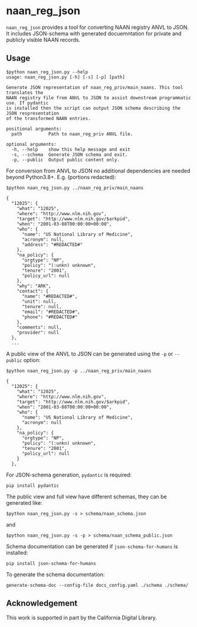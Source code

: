 # naan_reg_json

`naan_reg_json` provides a tool for converting NAAN registry ANVL to JSON. It 
includes JSON-schema with generated docuemntation for private and publicly 
visible NAAN records.


## Usage

```
$python naan_reg_json.py --help
usage: naan_reg_json.py [-h] [-s] [-p] [path]

Generate JSON representation of naan_reg_priv/main_naans. This tool translates the 
NAAN registry file from ANVL to JSON to assist downstream programmatic use. If pydantic 
is installed then the script can output JSON schema describing the JSON respresentation 
of the transformed NAAN entries.

positional arguments:
  path          Path to naan_reg_priv ANVL file.

optional arguments:
  -h, --help    show this help message and exit
  -s, --schema  Generate JSON schema and exit.
  -p, --public  Output public content only.
```

For conversion from ANVL to JSON no additional dependencies are needed beyond Python3.8+. E.g. (portions redacted):

```
$python naan_reg_json.py ../naan_reg_priv/main_naans

{
  "12025": {
    "what": "12025",
    "where": "http://www.nlm.nih.gov",
    "target": "http://www.nlm.nih.gov/$arkpid",
    "when": "2001-03-08T00:00:00+00:00",
    "who": {
      "name": "US National Library of Medicine",
      "acronym": null,
      "address": "#REDACTED#"
    },
    "na_policy": {
      "orgtype": "NP",
      "policy": "(:unkn) unknown",
      "tenure": "2001",
      "policy_url": null
    },
    "why": "ARK",
    "contact": {
      "name": "#REDACTED#",
      "unit": null,
      "tenure": null,
      "email": "#REDACTED#",
      "phone": "#REDACTED#"
    },
    "comments": null,
    "provider": null
  },
  ...
```

A public view of the ANVL to JSON can be generated using the `-p` or `--public` option:

```
$python naan_reg_json.py -p ../naan_reg_priv/main_naans

{
  "12025": {
    "what": "12025",
    "where": "http://www.nlm.nih.gov",
    "target": "http://www.nlm.nih.gov/$arkpid",
    "when": "2001-03-08T00:00:00+00:00",
    "who": {
      "name": "US National Library of Medicine",
      "acronym": null
    },
    "na_policy": {
      "orgtype": "NP",
      "policy": "(:unkn) unknown",
      "tenure": "2001",
      "policy_url": null
    }
  },
```

For JSON-schema generation, `pydantic` is required:
```
pip install pydantic
```

The public view and full view have different schemas, they can be generated like:
```
$python naan_reg_json.py -s > schema/naan_schema.json
```
and
```
$python naan_reg_json.py -s -p > schema/naan_schema_public.json
```

Schema documentation can be generated if `json-schema-for-humans` is installed:
```
pip install json-schema-for-humans
```

To generate the schema documentation:
```
generate-schema-doc --config-file docs_config.yaml ./schema ./schema/
```

## Acknowledgement

This work is supported in part by the California Digital Library.

